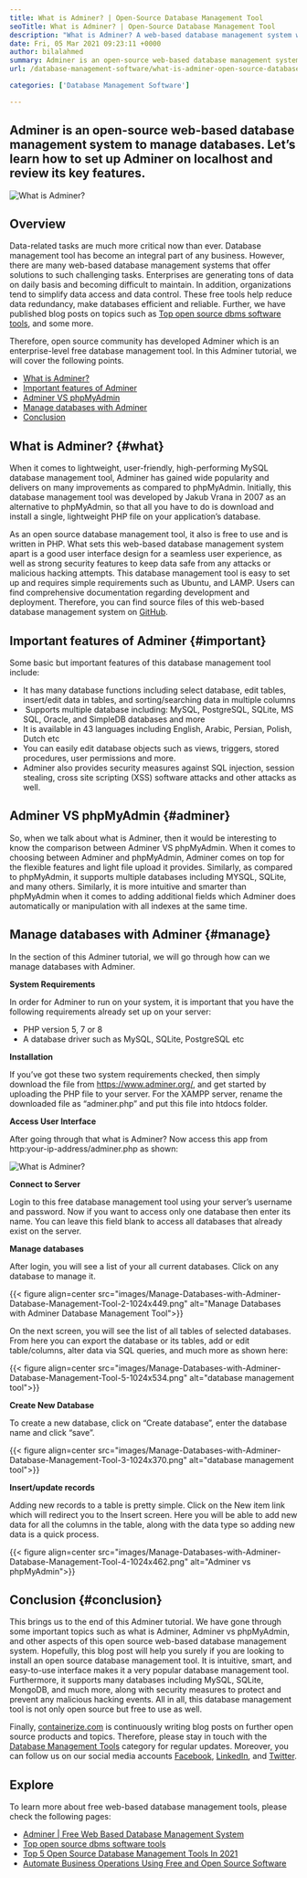 ```yaml
---
title: What is Adminer? | Open-Source Database Management Tool
seoTitle: What is Adminer? | Open-Source Database Management Tool
description: "What is Adminer? A web-based database management system with a developer-friendly interface. Let's discuss how to manage databases with an open-source Adminer."
date: Fri, 05 Mar 2021 09:23:11 +0000
author: bilalahmed
summary: Adminer is an open-source web-based database management system to manage databases. Let’s learn how to set up Adminer on localhost and review its key features.
url: /database-management-software/what-is-adminer-open-source-database-management-tool/

categories: ['Database Management Software']

---
```

## Adminer is an open-source web-based database management system to manage databases. Let’s learn how to set up Adminer on localhost and review its key features.

<img src="http://localhost/wordpress/wp-content/uploads/2021/03/Manage-Databases-with-Adminer-Database-Management-Tool.png" alt="What is Adminer?">  

## Overview

Data-related tasks are much more critical now than ever. Database management tool has become an integral part of any business. However, there are many web-based database management systems that offer solutions to such challenging tasks. Enterprises are generating tons of data on daily basis and becoming difficult to maintain. In addition, organizations tend to simplify data access and data control. These free tools help reduce data redundancy, make databases efficient and reliable. Further, we have published blog posts on topics such as [Top open source dbms software tools][1], and some more. 

Therefore, open source community has developed Adminer which is an enterprise-level free database management tool. In this Adminer tutorial, we will cover the following points.

  * [What is Adminer?][2]
  * [Important features of Adminer][3]
  * [Adminer VS phpMyAdmin][4]
  * [Manage databases with Adminer][5]
  * [Conclusion][6]

## What is Adminer? {#what}

When it comes to lightweight, user-friendly, high-performing MySQL database management tool, Adminer has gained wide popularity and delivers on many improvements as compared to phpMyAdmin. Initially, this database management tool was developed by Jakub Vrana in 2007 as an alternative to phpMyAdmin, so that all you have to do is download and install a single, lightweight PHP file on your application’s database.

As an open source database management tool, it also is free to use and is written in PHP. What sets this web-based database management system apart is a good user interface design for a seamless user experience, as well as strong security features to keep data safe from any attacks or malicious hacking attempts. This database management tool is easy to set up and requires simple requirements such as Ubuntu, and LAMP. Users can find comprehensive documentation regarding development and deployment. Therefore, you can find source files of this web-based database management system on [GitHub][7].

## Important features of Adminer {#important}

Some basic but important features of this database management tool include:

  * It has many database functions including select database, edit tables, insert/edit data in tables, and sorting/searching data in multiple columns
  *  Supports multiple database including: MySQL, PostgreSQL, SQLite, MS SQL, Oracle, and SimpleDB databases and more
  * It is available in 43 languages including English, Arabic, Persian, Polish, Dutch etc
  * You can easily edit database objects such as views, triggers, stored procedures, user permissions and more.
  * Adminer also provides security measures against SQL injection, session stealing, cross site scripting (XSS) software attacks and other attacks as well.

## Adminer VS phpMyAdmin {#adminer}

So, when we talk about what is Adminer, then it would be interesting to know the comparison between Adminer VS phpMyAdmin. When it comes to choosing between Adminer and phpMyAdmin, Adminer comes on top for the flexible features and light file upload it provides. Similarly, as compared to phpMyAdmin, it supports multiple databases including MYSQL, SQLite, and many others. Similarly, it is more intuitive and smarter than phpMyAdmin when it comes to adding additional fields which Adminer does automatically or manipulation with all indexes at the same time.

## Manage databases with Adminer {#manage}

In the section of this Adminer tutorial, we will go through how can we manage databases with Adminer. 

**System Requirements**

In order for Adminer to run on your system, it is important that you have the following requirements already set up on your server:

  * PHP version 5, 7 or 8
  * A database driver such as MySQL, SQLite, PostgreSQL etc

**Installation**

If you’ve got these two system requirements checked, then simply download the file from [][8]<https://www.adminer.org/>, and get started by uploading the PHP file to your server. For the XAMPP server, rename the downloaded file as “adminer.php” and put this file into htdocs folder. 

**Access User Interface**

After going through that what is Adminer? Now access this app from http:your-ip-address/adminer.php as shown:

<img src="http://localhost/wordpress/wp-content/uploads/2021/03/Manage-Databases-with-Adminer-Database-Management-Tool-1.png" alt="What is Adminer?">  

**Connect to Server**

Login to this free database management tool using your server’s username and password. Now if you want to access only one database then enter its name. You can leave this field blank to access all databases that already exist on the server.

**Manage databases**

After login, you will see a list of your all current databases. Click on any database to manage it.

{{< figure align=center src="images/Manage-Databases-with-Adminer-Database-Management-Tool-2-1024x449.png" alt="Manage Databases with Adminer Database Management Tool">}}  

On the next screen, you will see the list of all tables of selected databases. From here you can export the database or its tables, add or edit table/columns, alter data via SQL queries, and much more as shown here:

{{< figure align=center src="images/Manage-Databases-with-Adminer-Database-Management-Tool-5-1024x534.png" alt="database management tool">}}  

**Create New Database**

To create a new database, click on “Create database”, enter the database name and click “save”.

{{< figure align=center src="images/Manage-Databases-with-Adminer-Database-Management-Tool-3-1024x370.png" alt="database management tool">}}  

**Insert/update records**

Adding new records to a table is pretty simple. Click on the New item link which will redirect you to the Insert screen. Here you will be able to add new data for all the columns in the table, along with the data type so adding new data is a quick process.

{{< figure align=center src="images/Manage-Databases-with-Adminer-Database-Management-Tool-4-1024x462.png" alt="Adminer vs phpMyAdmin">}}  

## Conclusion {#conclusion}

This brings us to the end of this Adminer tutorial. We have gone through some important topics such as what is Adminer, Adminer vs phpMyAdmin, and other aspects of this open source web-based database management system. Hopefully, this blog post will help you surely if you are looking to install an open source database management tool. It is intuitive, smart, and easy-to-use interface makes it a very popular database management tool. Furthermore, it supports many databases including MySQL, SQLite, MongoDB, and much more, along with security measures to protect and prevent any malicious hacking events. All in all, this database management tool is not only open source but free to use as well.

Finally, [containerize.com][9] is continuously writing blog posts on further open source products and topics. Therefore, please stay in touch with the [Database Management Tools][10] category for regular updates. Moreover, you can follow us on our social media accounts [Facebook][11], [LinkedIn][12], and [Twitter][13].

## Explore

To learn more about free web-based database management tools, please check the following pages:

  * [Adminer | Free Web Based Database Management System][14]
  * [Top open source dbms software tools][1]
  * [Top 5 Open Source Database Management Tools In 2021][15]
  * [Automate Business Operations Using Free and Open Source Software][16]

 [1]: https://products.containerize.com/database-management
 [2]: #what
 [3]: #important
 [4]: #adminer
 [5]: #manage
 [6]: #conclusion
 [7]: https://github.com/vrana/adminer
 [8]: https://www.adminer.org/
 [9]: https://www.containerize.com/
 [10]: https://products.containerize.com/database-management/
 [11]: https://web.facebook.com/containerize
 [12]: https://www.linkedin.com/company/containerize/
 [13]: https://twitter.com/containerize_co
 [14]: https://products.containerize.com/database-management/adminer
 [15]: https://blog.containerize.com/2021/01/16/top-5-open-source-database-management-tools-in-2021/
 [16]: https://blog.containerize.com/blogging/automate-business-operations-using-open-source-software/
